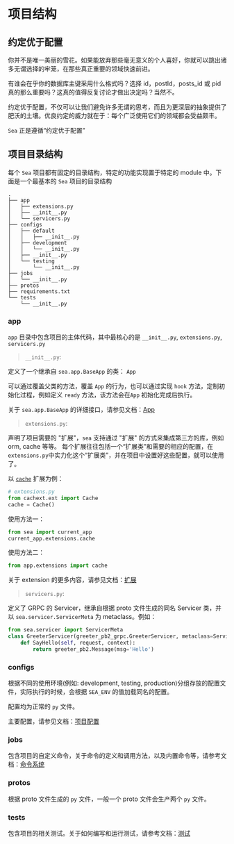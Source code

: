 # 项目结构

## 约定优于配置

你并不是唯一美丽的雪花。如果能放弃那些毫无意义的个人喜好，你就可以跳出诸多无谓选择的牢笼，在那些真正重要的领域快速前进。

有谁会在乎你的数据库主键采用什么格式吗？选择 id，postId，posts_id 或 pid 真的那么重要吗？这真的值得反复讨论才做出决定吗？当然不。

约定优于配置，不仅可以让我们避免许多无谓的思考，而且为更深层的抽象提供了肥沃的土壤。优良约定的威力就在于：每个广泛使用它们的领域都会受益颇丰。

`Sea` 正是遵循“约定优于配置”

## 项目目录结构

每个 `Sea` 项目都有固定的目录结构，特定的功能实现置于特定的 module 中。下面是一个最基本的 `Sea` 项目的目录结构

```
.
├── app
│   ├── extensions.py
│   ├── __init__.py
│   └── servicers.py
├── configs
│   ├── default
│   │   ├── __init__.py
│   ├── development
│   │   └── __init__.py
│   ├── __init__.py
│   └── testing
│       └── __init__.py
├── jobs
│   └── __init__.py
├── protos
├── requirements.txt
└── tests
    └── __init__.py
```

### app

`app` 目录中包含项目的主体代码，其中最核心的是 `__init__.py`, `extensions.py`, `servicers.py`

> `__init__.py`:

定义了一个继承自 `sea.app.BaseApp` 的类： `App`

可以通过覆盖父类的方法，覆盖 `App` 的行为，也可以通过实现 `hook` 方法，定制初始化过程，例如定义 `ready` 方法，该方法会在`App` 初始化完成后执行。

关于 `sea.app.BaseApp` 的详细接口，请参见文档：[App](app)

> `extensions.py`:

声明了项目需要的 "扩展"，`sea` 支持通过 "扩展" 的方式来集成第三方的库，例如 orm, cache 等等。
每个扩展往往包括一个“扩展类”和需要的相应的配置，在 `extensions.py`中实力化这个“扩展类”，并在项目中设置好这些配置，就可以使用了。

以 [`cache`](https://github.com/shanbay/cachext) 扩展为例：


```python
# extensions.py
from cachext.ext import Cache
cache = Cache()
```

使用方法一：

```python
from sea import current_app
current_app.extensions.cache
```

使用方法二：

```python
from app.extensions import cache
```

关于 extension 的更多内容，请参见文档：[扩展](extension)

> `servicers.py`:

定义了 GRPC 的 Servicer，继承自根据 proto 文件生成的同名 Servicer 类，并以 `sea.servicer.ServicerMeta` 为 metaclass。例如：

```python
from sea.servicer import ServicerMeta
class GreeterServicer(greeter_pb2_grpc.GreeterServicer, metaclass=ServicerMeta):
    def SayHello(self, request, context):
        return greeter_pb2.Message(msg='Hello')
```

### configs

根据不同的使用环境(例如: development, testing, production)分组存放的配置文件，实际执行的时候，会根据 `SEA_ENV` 的值加载同名的配置。

配置均为正常的 `py` 文件。

主要配置，请参见文档：[项目配置](configuration)

### jobs

包含项目的自定义命令，关于命令的定义和调用方法，以及内置命令等，请参考文档：[命令系统](cmdline)

### protos

根据 proto 文件生成的 `py` 文件，一般一个 proto 文件会生产两个 `py` 文件。

### tests

包含项目的相关测试。关于如何编写和运行测试，请参考文档：[测试](testing)
